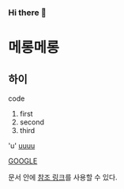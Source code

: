 ### Hi there 👋
# 메롱메롱
하이
-------------
code
1. first
2. second
3. third

'u'
<u>uuuu</u>

[GOOGLE](https://google.com)


문서 안에 [참조 링크]를 사용할 수 있다.

[참조 링크]: https://github.co



<!--
**jinnkyeong/jinnkyeong** is a ✨ _special_ ✨ repository because its `README.md` (this file) appears on your GitHub profile.

Here are some ideas to get you started:

- 🔭 I’m currently working on ...
- 🌱 I’m currently learning ...
- 👯 I’m looking to collaborate on ...
- 🤔 I’m looking for help with ...
- 💬 Ask me about ...
- 📫 How to reach me: ...
- 😄 Pronouns: ...
- ⚡ Fun fact: ...
-->
